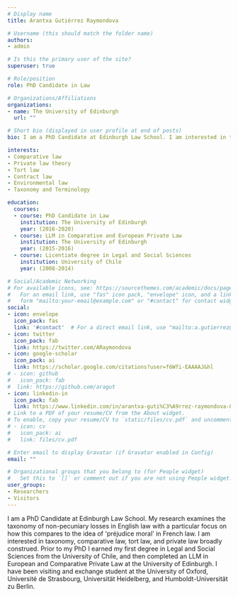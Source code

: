 ```yaml
---
# Display name
title: Arantxa Gutiérrez Raymondova

# Username (this should match the folder name)
authors:
- admin

# Is this the primary user of the site?
superuser: true

# Role/position
role: PhD Candidate in Law

# Organizations/Affiliations
organizations:
- name: The University of Edinburgh
  url: ""

# Short bio (displayed in user profile at end of posts)
bio: I am a PhD Candidate at Edinburgh Law School. I am interested in taxonomy, comparative law, tort law, environmental law and private law broadly construed. 

interests:
- Comparative law
- Private law theory
- Tort law
- Contract law
- Environmental law
- Taxonomy and Terminology

education:
  courses:
  - course: PhD Candidate in Law 
    institution: The University of Edinburgh 
    year: (2016-2020)
  - course: LLM in Comparative and European Private Law
    institution: The University of Edinburgh
    year: (2015-2016)
  - course: Licentiate degree in Legal and Social Sciences
    institution: University of Chile
    year: (2008-2014)

# Social/Academic Networking
# For available icons, see: https://sourcethemes.com/academic/docs/page-builder/#icons
#   For an email link, use "fas" icon pack, "envelope" icon, and a link in the
#   form "mailto:your-email@example.com" or "#contact" for contact widget.
social:
- icon: envelope
  icon_pack: fas
  link: '#contact'  # For a direct email link, use "mailto:a.gutierrez@ed.ac.uk".
- icon: twitter
  icon_pack: fab
  link: https://twitter.com/ARaymondova
- icon: google-scholar
  icon_pack: ai
  link: https://scholar.google.com/citations?user=f6Wfi-EAAAAJ&hl
# - icon: github
#   icon_pack: fab
#  link: https://github.com/aragut
- icon: linkedin-in
  icon_pack: fab
  link: https://www.linkedin.com/in/arantxa-guti%C3%A9rrez-raymondova-86930934/
# Link to a PDF of your resume/CV from the About widget.
# To enable, copy your resume/CV to `static/files/cv.pdf` and uncomment the lines below.
# - icon: cv
#   icon_pack: ai
#   link: files/cv.pdf

# Enter email to display Gravatar (if Gravatar enabled in Config)
email: ""

# Organizational groups that you belong to (for People widget)
#   Set this to `[]` or comment out if you are not using People widget.
user_groups:
- Researchers
- Visitors
---
```


I am a PhD Candidate at Edinburgh Law School. My research examines the taxonomy of non-pecuniary losses in English law with a particular focus on how this compares to the idea of 'préjudice moral' in French law. I am interested in taxonomy, comparative law, tort law, and private law broadly construed. Prior to my PhD I earned my first degree in Legal and Social Sciences from the University of Chile, and then completed an LLM in European and Comparative Private Law at the University of Edinburgh. I have been visiting and exchange student at the University of Oxford, Université de Strasbourg, Universität Heidelberg, and Humboldt-Universität zu Berlin. 
